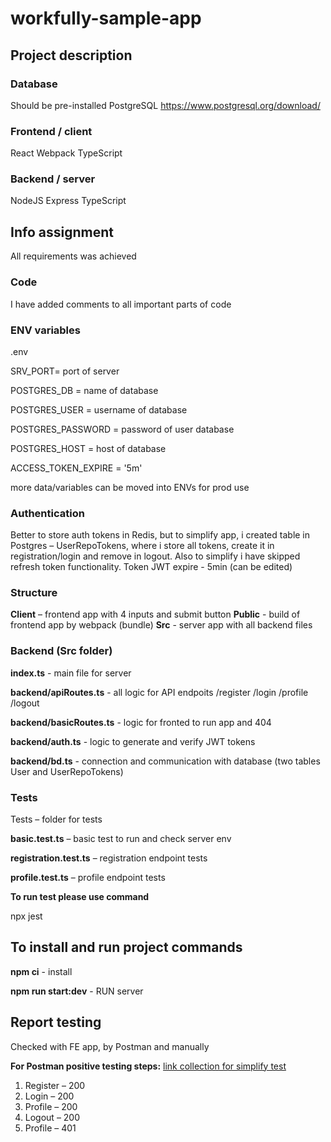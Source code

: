 # workfully-sample-app

## Project description

### Database
Should be pre-installed PostgreSQL
https://www.postgresql.org/download/

### Frontend / client
React Webpack TypeScript

### Backend / server
NodeJS Express TypeScript

## Info assignment
All requirements was achieved

### Code
I have added comments to all important parts of code

### ENV variables
.env 

SRV_PORT= port of server

POSTGRES_DB = name of database

POSTGRES_USER = username of database

POSTGRES_PASSWORD = password of user database

POSTGRES_HOST = host of database

ACCESS_TOKEN_EXPIRE = '5m' 

more data/variables can be moved into ENVs for prod use

### Authentication
Better to store auth tokens in Redis, but to simplify app, i created table in Postgres – UserRepoTokens, where i store all tokens, create it in registration/login and remove in logout. 
Also to simplify i have skipped refresh token functionality. 
Token JWT expire - 5min (can be edited)

### Structure
 **Client** – frontend app with 4 inputs and submit button
 **Public** - build of frontend app by webpack (bundle)
 **Src** - server app with all backend files

 ### Backend (Src folder)
 **index.ts** - main file for server

 **backend/apiRoutes.ts** - all logic for API endpoits /register /login /profile /logout

 **backend/basicRoutes.ts** - logic for fronted to run app and 404

 **backend/auth.ts** - logic to generate and verify JWT tokens

 **backend/bd.ts** - connection and communication with database (two tables User and UserRepoTokens)

 ### Tests

 Tests – folder for tests

  **basic.test.ts** – basic test to run and check server env

  **registration.test.ts** – registration endpoint tests

  **profile.test.ts** – profile endpoint tests

 **To run test please use command**

 npx jest
 
## To install and run project commands

**npm ci** - install

**npm run start:dev** - RUN server

## Report testing
Checked with FE app, by Postman and manually

**For Postman positive testing steps:**
[link collection for simplify test](https://elements.getpostman.com/redirect?entityId=6166489-2997a2c3-d4ab-4787-bc4e-f78c4ca3fa4a&entityType=collection)

1) Register – 200
2) Login – 200
3) Profile – 200
4) Logout – 200
5) Profile – 401
